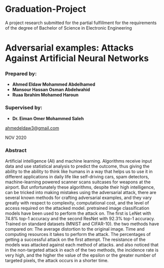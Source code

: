 # Graduation-Project

A project research submitted for the partial fulfillment for the requirements of the degree of Bachelor of Science in Electronic Engineering

# Adversarial examples: Attacks Against Artificial Neural Networks

### Prepared by: 
* **Ahmed Eldaw Mohammed Abdelhamed**
* **Mansour Hassan Osman Abdelwahid**
* **Ruaa Ibrahim Mohamed Haroun**

### Supervised by: 

* **Dr. Eiman Omer Mohammed Saleh**


ahmedeldaw3@gmail.com

NOV 2020



### Abstract

Artificial intelligence (AI) and machine learning. Algorithms receive input data and use statistical analysis to predict the outcome, thus giving the ability to the ability to think like humans in a way that helps us to use it in different applications in daily life like self-driving cars, spam detectors, machine-learning powered scanner scans suitcases for weapons at the airport. But unfortunately these algorithms, despite their high intelligence, can be tricked into making mistakes using the adversarial attack, there are several known methods for crafting adversarial examples, and they vary greatly with respect to complexity, computational cost, and the level of access required on the attacked model. pretrained image classification models have been used to perform the attack on. The first is LeNet with 74.8% top-1 accuracy and the second ResNet with 92.3% top-1 accuracy. Trained on standard datasets (MNIST and CIFAR-10). the two methods have compared on: The average distortion to the original image. Time and computing resources it takes to perform the attack. The percentages of getting a successful attack on the first attempt. The resistance of the models was attacked against each method of attacks. and also noticed that in the non-targeted attack in each of the two methods, the incidence rate is very high, and the higher the value of the epsilon or the greater number of targeted pixels, the attack occurs in a shorter time.
